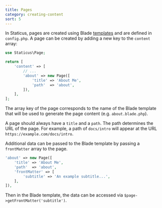 ```yaml
---
title: Pages
category: creating-content
sort: 5
---
```


In Staticus, pages are created using Blade [templates](/docs/templates) and are defined in `config.php`. A page can be created by adding a new key to the `content` array:

```php
use Staticus\Page;

return [
    'content' => [
        // ...
        'about' => new Page([
            'title' => 'About Me',
            'path'  => 'about',
        ]),
    ],
];
```

The array key of the page corresponds to the name of the Blade template that will be used to generate the page content (e.g. `about.blade.php`).

A page should always have a `title` and a `path`. The path determines the URL of the page. For example, a path of `docs/intro` will appear at the URL `https://example.com/docs/intro`.

Additional data can be passed to the Blade template by passing a `frontMatter` array to the page.

```php
'about' => new Page([
    'title' => 'About Me',
    'path'  => 'about',
    'frontMatter' => [
        'subtitle' => 'An example subtitle...',
    ],
]),
```

Then in the Blade template, the data can be accessed via `$page->getFrontMatter('subtitle')`.

